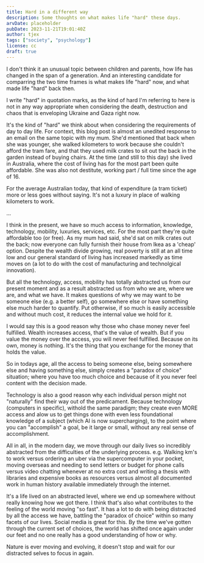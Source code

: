 ```yaml
---
title: Hard in a different way
description: Some thoughts on what makes life "hard" these days.
arvDate: placeholder
pubDate: 2023-11-21T19:01:40Z
author: tjex
tags: ["society", "psychology"]
license: cc
draft: true
---
```


I don't think it an unusual topic between children and parents, how life has
changed in the span of a generation. And an interesting candidate for comparring
the two time frames is what makes life "hard" now, and what made life "hard"
back then.

I write "hard" in quotation marks, as the kind of hard I'm referring to here is
not in any way appropriate when considering the death, destruction and chaos
that is enveloping Ukraine and Gaza right now.

It's the kind of "hard" we think about when considering the requirements of day
to day life. For context, this blog post is almost an unedited response to an
email on the same topic with my mum. She'd mentioned that back when she was
younger, she walked kilometers to work because she couldn't afford the tram
fare, and that they used milk crates to sit out the back in the garden instead
of buying chairs. At the time (and still to this day) she lived in Australia,
where the cost of living has for the most part been quite affordable. She was
also not destitute, working part / full time since the age of 16.

For the average Australian today, that kind of expenditure (a tram ticket) more
or less goes without saying. It's not a luxury in place of walking kilometers to
work.

...

I think in the present, we have so much access to information, knowledge,
technology, mobility, luxuries, services, etc. For the most part they're quite
affordable too (or free). As my mum had said, she'd sat on milk crates out the
back; now everyone can fully furnish their house from Ikea as a 'cheap' option.
Despite the wealth divide growing, real poverty is still at an all time low and
our general standard of living has increased markedly as time moves on (a lot to
do with the cost of manufacturing and technolgical innovation).

But all the technology, access, mobility has totally abstracted us from our
present moment and as a result abstracted us from who we are, where we are, and
what we have. It makes questions of why we may want to be someone else (e.g. a
better self), go somewhere else or have something else much harder to quantify.
Put otherwise, if so much is easily accessible and without much cost, it reduces
the internal value we hold for it.

I would say this is a good reason why those who chase money never feel
fulfilled. Wealth increases access, that's the value of wealth. But if you value
the money over the access, you will never feel fulfilled. Because on its own,
money is nothing. It's the thing that you exchange for the money that holds the
value.

So in todays age, all the access to being someone else, being somewhere else and
having something else, simply creates a "paradox of choice" situation; where you
have too much choice and because of it you never feel content with the decision
made.

Technology is also a good reason why each individual person might not
"naturally" find their way out of the predicament. Because technology (computers
in specific), withold the same paradigm; they create even MORE access and alow
us to get things done with even less foundational knowledge of a subject (which
AI is now supercharging), to the point where you can "accomplish" a goal, be it
large or small, without any real sense of accomplishment.

All in all, in the modern day, we move through our daily lives so incredibly
abstracted from the difficulties of the underlying process. e.g. Walking km's to
work versus ordering an uber via the supercomputer in your pocket, moving
overseas and needing to send letters or budget for phone calls versus video
chatting whenever at no extra cost and writing a thesis with libraries and
expensive books as resources versus almost all documented work in human history
available immediately through the internet.

It's a life lived on an abstracted level, where we end up somewhere without
really knowing how we got there. I think that's also what contributes to the
feeling of the world moving "so fast". It has a lot to do with being distracted
by all the access we have, battling the "paradox of choice" within so many
facets of our lives. Social media is great for this. By the time we've gotten
through the current set of choices, the world has shifted once again under our
feet and no one really has a good understanding of how or why.

Nature is ever moving and evolving, it doesn't stop and wait for our distracted
selves to focus in again.

